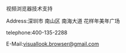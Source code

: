 视频浏览器技术支持

Address:深圳市 南山区 南海大道 花样年美年广场

telephone:400-135-2288

E-Mail:visuallook.browser@gmail.com

